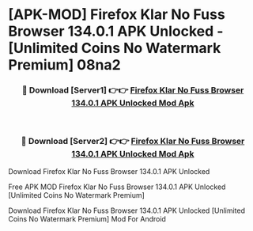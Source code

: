 # [APK-MOD] Firefox Klar  No Fuss Browser 134.0.1 APK Unlocked - [Unlimited Coins No Watermark Premium] 08na2



<div align="center">
<h3>🔴 Download [Server1] 👉👉 <a href="https://momento.my/?title=Firefox_Klar__No_Fuss_Browser_134.0.1_APK_Unlocked">Firefox Klar  No Fuss Browser 134.0.1 APK Unlocked Mod Apk</a></h3><br>

<h3>🔴 Download [Server2] 👉👉 <a href="https://momento.my/?title=Firefox_Klar__No_Fuss_Browser_134.0.1_APK_Unlocked">Firefox Klar  No Fuss Browser 134.0.1 APK Unlocked Mod Apk</a></h3>
</div>



Download Firefox Klar  No Fuss Browser 134.0.1 APK Unlocked 

Free APK MOD Firefox Klar  No Fuss Browser 134.0.1 APK Unlocked [Unlimited Coins No Watermark Premium]

Download Firefox Klar  No Fuss Browser 134.0.1 APK Unlocked [Unlimited Coins No Watermark Premium] Mod For Android
